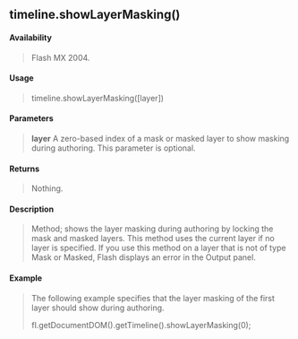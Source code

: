 ## timeline.showLayerMasking()

#### Availability

> Flash MX 2004.

#### Usage

> timeline.showLayerMasking(\[layer\])

#### Parameters

> **layer** A zero-based index of a mask or masked layer to show masking during authoring. This parameter is optional.

#### Returns

> Nothing.

#### Description

> Method; shows the layer masking during authoring by locking the mask and masked layers. This method uses the current layer if no layer is specified. If you use this method on a layer that is not of type Mask or Masked, Flash displays an error in the Output panel.

#### Example

> The following example specifies that the layer masking of the first layer should show during authoring.
>
> fl.getDocumentDOM().getTimeline().showLayerMasking(0);
